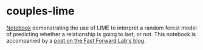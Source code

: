 # couples-lime

[Notebook](https://github.com/fastforwardlabs/couples-lime/blob/master/couples-lime.ipynb)
demonstrating the use of LIME to interpret a random forest model of predicting
whether a relationship is going to last, or not. This notebook is accompanied
by a [post on the Fast Forward Lab's
blog](http://blog.fastforwardlabs.com/2017/09/01/LIME-for-couples.html). 
